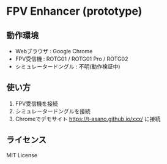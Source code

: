 # FPV Enhancer (prototype)

## 動作環境

- Webブラウザ : Google Chrome
- FPV受信機 : ROTG01 / ROTG01 Pro / ROTG02
- シミュレータードングル : 不明(動作検証中)

## 使い方

1. FPV受信機を接続
2. シミュレータードングルを接続
2. Chromeでデモサイト https://t-asano.github.io/xxx/ に接続

## ライセンス

MIT License
